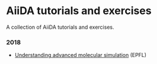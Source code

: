 # AiiDA tutorials and exercises

A collection of AiiDA tutorials and exercises.

### 2018

- [Understanding advanced molecular simulation](./pages/2018_EPFL_molsim) (EPFL)
